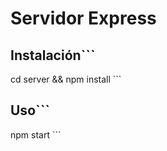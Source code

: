 # Servidor Express

## Instalación\`\`\`
cd server && npm install
\`\`\`
## Uso\`\`\`
npm start
\`\`\`
